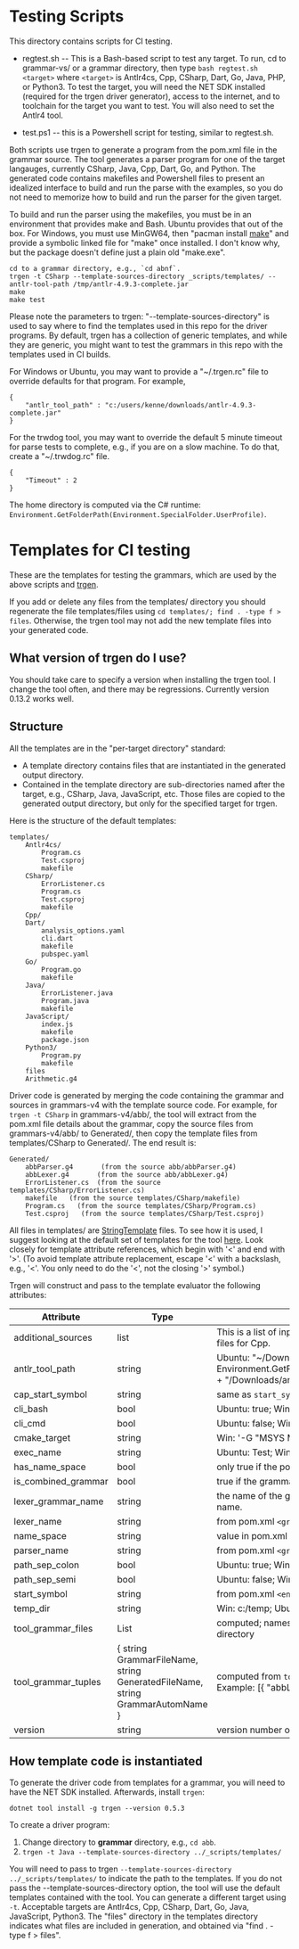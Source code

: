 # Testing Scripts

This directory contains scripts for CI testing.

* regtest.sh -- This is a Bash-based script to test any target. To
run, cd to grammar-vs/ or a grammar directory, then type `bash regtest.sh <target>`
where `<target>` is Antlr4cs, Cpp, CSharp, Dart, Go, Java, PHP, or Python3.
To test the target, you will need the NET SDK installed (required for the trgen
driver generator), access to the internet, and to toolchain for the target
you want to test. You will also need to set the Antlr4 tool.

* test.ps1 -- this is a Powershell script for testing, similar to regtest.sh.

Both scripts use trgen to generate a program from the pom.xml file
in the grammar source. The tool generates a parser program for one of the target
langauges, currently CSharp, Java, Cpp, Dart, Go, and Python. The generated
code contains makefiles and Powershell files to present an idealized interface
to build and run the parse with the examples, so you do not need to memorize how
to build and run the parser for the given target.

To build and run the parser using the makefiles, you must be in an environment
that provides make and Bash. Ubuntu provides that out of the box. For Windows,
you must use MinGW64, then "pacman install [make](https://packages.msys2.org/package/mingw-w64-x86_64-make)"
and provide a symbolic linked file for "make" once installed. I don't know why,
but the package doesn't define just a plain old "make.exe".

    cd to a grammar directory, e.g., `cd abnf`.
    trgen -t CSharp --template-sources-directory _scripts/templates/ --antlr-tool-path /tmp/antlr-4.9.3-complete.jar
    make
    make test

Please note the parameters to trgen: "--template-sources-directory" is used
to say where to find the templates used in this repo for the driver programs.
By default, trgen has a collection of generic templates, and while they are
generic, you might want to test the grammars in this repo with the templates
used in CI builds.

For Windows or Ubuntu, you may want to provide
a "~/.trgen.rc" file to override defaults for that program.
For example,

    {
        "antlr_tool_path" : "c:/users/kenne/downloads/antlr-4.9.3-complete.jar"
    }

For the trwdog tool, you may want to override the default 5 minute timeout
for parse tests to complete, e.g., if you are on a slow machine. To do that,
create a "~/.trwdog.rc" file.

    {
        "Timeout" : 2
    }


The home directory is computed via the C# runtime:
`Environment.GetFolderPath(Environment.SpecialFolder.UserProfile)`.

# Templates for CI testing

These are the templates for testing the grammars, which are used by the
above scripts and
[trgen](https://github.com/kaby76/Domemtech.Trash/tree/main/trgen).

If you add or delete any files from the templates/ directory you should regenerate
the file templates/files using `cd templates/; find . -type f > files`. Otherwise,
the trgen tool may not add the new template files into your generated code.

## What version of trgen do I use?

You should take care to specify a version when installing the trgen tool.
I change the tool often, and there may be regressions. Currently version 0.13.2
works well.

## Structure

All the templates are in the "per-target directory" standard:
* A template directory contains files that are instantiated in the generated output directory.
* Contained in the template directory are sub-directories named after the target, e.g., CSharp, Java, JavaScript, etc. Those files are copied to the generated output directory, but only for the specified target for trgen.

Here is the structure of the default templates:

    templates/
        Antlr4cs/
            Program.cs
            Test.csproj
            makefile
        CSharp/
            ErrorListener.cs
            Program.cs
            Test.csproj
            makefile
        Cpp/
        Dart/
            analysis_options.yaml
            cli.dart
            makefile
            pubspec.yaml
        Go/
            Program.go
            makefile
        Java/
            ErrorListener.java
            Program.java
            makefile
        JavaScript/
            index.js
            makefile
            package.json
        Python3/
            Program.py
            makefile
        files
        Arithmetic.g4
 
Driver code is generated by merging the code containing the grammar and sources in grammars-v4 with the template source code. For example, for `trgen -t CSharp` in grammars-v4/abb/, the tool will extract from the pom.xml file details about the grammar, copy the source files from grammars-v4/abb/ to Generated/, then copy the template files from templates/CSharp to Generated/. The end result is:

    Generated/
        abbParser.g4       (from the source abb/abbParser.g4)
        abbLexer.g4       (from the source abb/abbLexer.g4)
        ErrorListener.cs  (from the source templates/CSharp/ErrorListener.cs)
        makefile   (from the source templates/CSharp/makefile)
        Program.cs   (from the source templates/CSharp/Program.cs)
        Test.csproj   (from the source templates/CSharp/Test.csproj)

All files in templates/ are [StringTemplate](https://github.com/antlr/stringtemplate4/blob/master/doc/introduction.md) files. To see how it is used, I suggest looking at the default set of templates for the tool [here](https://github.com/kaby76/Domemtech.Trash/tree/main/trgen/templates). Look closely for template attribute references, which begin with '<' and end with '>'. (To avoid template attribute replacement, escape '<' with a backslash, e.g., '\<'. You only need to do the '<', not the closing '>' symbol.)

Trgen will construct and pass to the template evaluator the following attributes:

| Attribute | Type | Default |
| ----- | ----- | ----- |
| additional_sources | list<string> | This is a list of input files with the suffix for the target, e.g., all .cpp files for Cpp. |
| antlr_tool_path | string | Ubuntu: "~/Downloads/antlr-4.9.1-complete.jar" Win: Environment.GetFolderPath(Environment.SpecialFolder.UserProfile) + "/Downloads/antlr-4.9.1-complete.jar" |
| cap_start_symbol | string | same as `start_symbol`, but first letter capitalized |
| cli_bash | bool | Ubuntu: true; Win: false |
| cli_cmd | bool | Ubuntu: false; Win: true |
| cmake_target | string | Win: '-G "MSYS Makefile"'; Ubuntu: '' |
| exec_name | string | Ubuntu: Test; Win: Test.exe |
| has_name_space | bool | only true if the pom.xml has non-empty `<packageName>` specified |
| is_combined_grammar | bool | true if the grammar is a combined grammar. |
| lexer_grammar_name | string | the name of the grammar file file, or just the combined grammar file name. |
| lexer_name | string | from pom.xml `<grammarName>` + "Lexer" |
| name_space | string | value in pom.xml `<packageName>` |
| parser_name | string | from pom.xml `<grammarName>` + "Parser" |
| path_sep_colon | bool | Ubuntu: true; Win: false |
| path_sep_semi | bool | Ubuntu: false; Win: true |
| start_symbol | string | from pom.xml `<entryPoint>` |
| temp_dir | string | Win: c:/temp; Ubuntu: /tmp. This is used for the Cpp target |
| tool_grammar_files | List<string> | computed; names of grammar files with relative path from output directory |
| tool_grammar_tuples | { string GrammarFileName, string GeneratedFileName, string GrammarAutomName } | computed from `tool_grammar_files`, `parser_name`, `lexer_name`. Example: [{ "abbLexer.g4", "abbLexer.cs", "abbLexer" }, ...] |
| version | string | version number of trgen |

## How template code is instantiated

To generate the driver code from templates for a grammar, you will need
to have the NET SDK installed. Afterwards, install `trgen`:

    dotnet tool install -g trgen --version 0.5.3

To create a driver program:

1) Change directory to __grammar__ directory, e.g., `cd abb`.
2) `trgen -t Java --template-sources-directory ../_scripts/templates/`

You will need to pass to trgen
`--template-sources-directory ../_scripts/templates/` to indicate the path
to the templates. If you do not pass the --template-sources-directory option,
the tool will use the default templates contained with the tool. You can
generate a different target using `-t`. Acceptable targets are
Antlr4cs, Cpp, CSharp, Dart, Go, Java, JavaScript, Python3.
The "files" directory in the templates
directory indicates what files are included in generation, and obtained
via "find . -type f > files".
